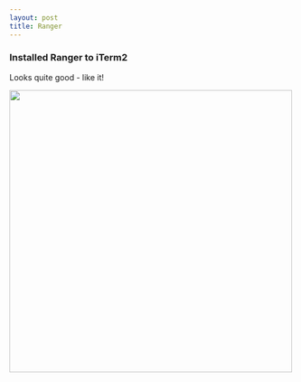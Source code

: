 ```yaml
---
layout: post
title: Ranger
---
```


### Installed Ranger to iTerm2
Looks quite good - like it!

<img src="http://www.sasha.com.ru/images/ranger.png" width=500>
